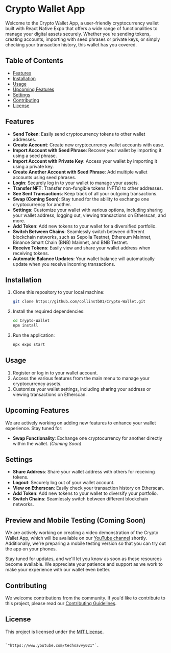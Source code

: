 # Crypto Wallet App

Welcome to the Crypto Wallet App, a user-friendly cryptocurrency wallet built with React Native Expo that offers a wide range of functionalities to manage your digital assets securely. Whether you're sending tokens, creating accounts, importing with seed phrases or private keys, or simply checking your transaction history, this wallet has you covered.

## Table of Contents

- [Features](#features)
- [Installation](#installation)
- [Usage](#usage)
- [Upcoming Features](#upcoming-features)
- [Settings](#settings)
- [Contributing](#contributing)
- [License](#license)

## Features

- **Send Token**: Easily send cryptocurrency tokens to other wallet addresses.
- **Create Account**: Create new cryptocurrency wallet accounts with ease.
- **Import Account with Seed Phrase**: Recover your wallet by importing it using a seed phrase.
- **Import Account with Private Key**: Access your wallet by importing it using a private key.
- **Create Another Account with Seed Phrase**: Add multiple wallet accounts using seed phrases.
- **Login**: Securely log in to your wallet to manage your assets.
- **Transfer NFT**: Transfer non-fungible tokens (NFTs) to other addresses.
- **See Sent Transactions**: Keep track of all your outgoing transactions.
- **Swap (Coming Soon)**: Stay tuned for the ability to exchange one cryptocurrency for another.
- **Settings**: Customize your wallet with various options, including sharing your wallet address, logging out, viewing transactions on Etherscan, and more.
- **Add Token**: Add new tokens to your wallet for a diversified portfolio.
- **Switch Between Chains**: Seamlessly switch between different blockchain networks, such as Sepolia Testnet, Ethereum Mainnet, Binance Smart Chain (BNB) Mainnet, and BNB Testnet.
- **Receive Tokens**: Easily view and share your wallet address when receiving tokens.
- **Automatic Balance Updates**: Your wallet balance will automatically update when you receive incoming transactions.

## Installation

1. Clone this repository to your local machine:

   ```bash
   git clone https://github.com/collinstb01/Crypto-Wallet.git
   ```

2. Install the required dependencies:

   ```bash
   cd Crypto-Wallet
   npm install
   ```

3. Run the application:

   ```bash
   npx expo start
   ```

## Usage

1. Register or log in to your wallet account.
2. Access the various features from the main menu to manage your cryptocurrency assets.
3. Customize your wallet settings, including sharing your address or viewing transactions on Etherscan.

## Upcoming Features

We are actively working on adding new features to enhance your wallet experience. Stay tuned for:

- **Swap Functionality**: Exchange one cryptocurrency for another directly within the wallet. *(Coming Soon)*

## Settings

- **Share Address**: Share your wallet address with others for receiving tokens.
- **Logout**: Securely log out of your wallet account.
- **View on Etherscan**: Easily check your transaction history on Etherscan.
- **Add Token**: Add new tokens to your wallet to diversify your portfolio.
- **Switch Chains**: Seamlessly switch between different blockchain networks.

## Preview and Mobile Testing (Coming Soon)

We are actively working on creating a video demonstration of the Crypto Wallet App, which will be available on our [YouTube channel](https://www.youtube.com/techsavvy021) shortly. Additionally, we're preparing a mobile testing version so that you can try out the app on your phones.

Stay tuned for updates, and we'll let you know as soon as these resources become available. We appreciate your patience and support as we work to make your experience with our wallet even better.

## Contributing

We welcome contributions from the community. If you'd like to contribute to this project, please read our [Contributing Guidelines](CONTRIBUTING.md).

## License

This project is licensed under the [MIT License](LICENSE).
```

`"https://www.youtube.com/techsavvy021"`.
